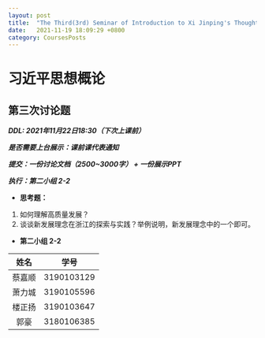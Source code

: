 ```yaml
---
layout: post
title:  "The Third(3rd) Seminar of Introduction to Xi Jinping's Thought"
date:   2021-11-19 18:09:29 +0800
category: CoursesPosts
---
```




# 习近平思想概论

## 第三次讨论题

***DDL: 2021年11月22日18:30（下次上课前）***

***是否需要上台展示：课前课代表通知***

***提交：一份讨论文档（2500~3000字） + 一份展示PPT***

***执行：第二小组 2-2***

- **思考题：**

1. 如何理解高质量发展？
2. 谈谈新发展理念在浙江的探索与实践？举例说明，新发展理念中的一个即可。

- **第二小组 2-2**

|姓名|学号|
|:-----:|:-----:|
|蔡嘉顺|3190103129|
|萧力城|3190105596|
|楼正扬|3190103647|
|郭豪|3180106385|

